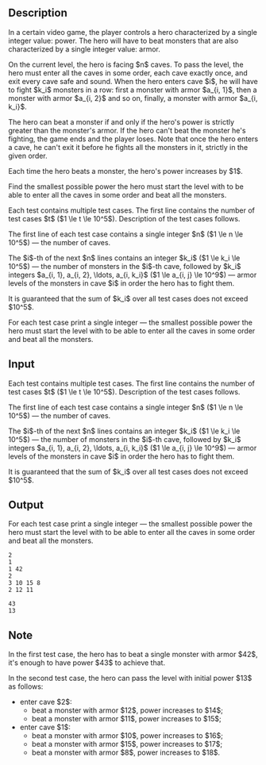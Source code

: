 ## Description

<div><p>In a certain video game, the player controls a hero characterized by a single integer value: <span class="tex-font-style-it">power</span>. The hero will have to beat monsters that are also characterized by a single integer value: <span class="tex-font-style-it">armor</span>.</p><p>On the current level, the hero is facing $n$ caves. To pass the level, the hero must enter all the caves in some order, each cave exactly once, and exit every cave safe and sound. When the hero enters cave $i$, he will have to fight $k_i$ monsters in a row: first a monster with armor $a_{i, 1}$, then a monster with armor $a_{i, 2}$ and so on, finally, a monster with armor $a_{i, k_i}$.</p><p>The hero can beat a monster if and only if the hero's power is strictly greater than the monster's armor. If the hero can't beat the monster he's fighting, the game ends and the player loses. Note that once the hero enters a cave, he can't exit it before he fights all the monsters in it, strictly in the given order.</p><p>Each time the hero beats a monster, the hero's power increases by $1$.</p><p>Find the smallest possible power the hero must start the level with to be able to enter all the caves in some order and beat all the monsters.</p></div><div class="input-specification"><p>Each test contains multiple test cases. The first line contains the number of test cases $t$ ($1 \le t \le 10^5$). Description of the test cases follows.</p><p>The first line of each test case contains a single integer $n$ ($1 \le n \le 10^5$)&nbsp;— the number of caves.</p><p>The $i$-th of the next $n$ lines contains an integer $k_i$ ($1 \le k_i \le 10^5$)&nbsp;— the number of monsters in the $i$-th cave, followed by $k_i$ integers $a_{i, 1}, a_{i, 2}, \ldots, a_{i, k_i}$ ($1 \le a_{i, j} \le 10^9$)&nbsp;— armor levels of the monsters in cave $i$ in order the hero has to fight them.</p><p>It is guaranteed that the sum of $k_i$ over all test cases does not exceed $10^5$.</p></div><div class="output-specification"><p>For each test case print a single integer&nbsp;— the smallest possible power the hero must start the level with to be able to enter all the caves in some order and beat all the monsters.</p></div>

## Input

<p>Each test contains multiple test cases. The first line contains the number of test cases $t$ ($1 \le t \le 10^5$). Description of the test cases follows.</p><p>The first line of each test case contains a single integer $n$ ($1 \le n \le 10^5$)&nbsp;— the number of caves.</p><p>The $i$-th of the next $n$ lines contains an integer $k_i$ ($1 \le k_i \le 10^5$)&nbsp;— the number of monsters in the $i$-th cave, followed by $k_i$ integers $a_{i, 1}, a_{i, 2}, \ldots, a_{i, k_i}$ ($1 \le a_{i, j} \le 10^9$)&nbsp;— armor levels of the monsters in cave $i$ in order the hero has to fight them.</p><p>It is guaranteed that the sum of $k_i$ over all test cases does not exceed $10^5$.</p>

## Output

<p>For each test case print a single integer&nbsp;— the smallest possible power the hero must start the level with to be able to enter all the caves in some order and beat all the monsters.</p>





```input1
2
1
1 42
2
3 10 15 8
2 12 11
```




```output1
43
13
```



## Note

<p>In the first test case, the hero has to beat a single monster with armor $42$, it's enough to have power $43$ to achieve that.</p><p>In the second test case, the hero can pass the level with initial power $13$ as follows: </p><ul> <li> enter cave $2$: <ul> <li> beat a monster with armor $12$, power increases to $14$; </li><li> beat a monster with armor $11$, power increases to $15$; </li></ul> </li><li> enter cave $1$: <ul> <li> beat a monster with armor $10$, power increases to $16$; </li><li> beat a monster with armor $15$, power increases to $17$; </li><li> beat a monster with armor $8$, power increases to $18$. </li></ul> </li></ul>
